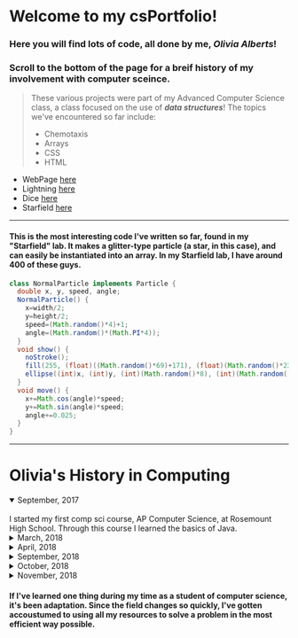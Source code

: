 # Welcome to my csPortfolio!
### Here you will find lots of code, all done by me, **_Olivia Alberts_**!
### Scroll to the bottom of the page for a breif history of my involvement with computer sceince.
> These various projects were part of my Advanced Computer Science class, a class focused on the use of **_data structures_**! The topics we've encountered so far include:
> - Chemotaxis
> - Arrays
> - CSS
> - HTML
>


* WebPage [here](https://albertsofc.github.io/dogPage/dogPage3//)
* Lightning [here](https://albertsofc.github.io/lightning2/)
* Dice [here](https://albertsofc.github.io/dice3/)
* Starfield [here](https://albertsofc.github.io/starfield5/)

___

#### This is the most interesting code I've written so far, found in my "Starfield" lab. It makes a glitter-type particle (a star, in this case), and can easily be instantiated into an array. In my Starfield lab, I have around 400 of these guys.
```Java
class NormalParticle implements Particle {
  double x, y, speed, angle;
  NormalParticle() {
    x=width/2;
    y=height/2;
    speed=(Math.random()*4)+1;
    angle=(Math.random()*(Math.PI*4));
  }
  void show() {
    noStroke();
    fill(255, (float)((Math.random()*69)+171), (float)(Math.random()*230));
    ellipse((int)x, (int)y, (int)(Math.random()*8), (int)(Math.random()*8));
  }
  void move() {
    x+=Math.cos(angle)*speed;
    y+=Math.sin(angle)*speed;
    angle+=0.025;
  }
}
```
___
# Olivia's History in Computing
<details open>
  <summary>September, 2017</summary>
  <br>
  I started my first comp sci course, AP Computer Science, at Rosemount High School. Through this course I learned the basics of Java.
   </details>

<details>
  <summary>March, 2018</summary>
  <br>
  I started working as an instructor at the Community Ed organization Girls Who Code!
  Here, I work with elementary school aged girls to help inspire a love of coding within them, as well as help them to become comfortable with Java logic.
  </details>
  
<details>
  <summary>April, 2018</summary>
  <br>
  Awarded "Certificate of Distinction" by the National Center of Women in Technology's Aspirations in Computing program.
   </details>
 <details>
  <summary>September, 2018</summary>
  <br>
  Started Advanced Computer Science, a dual-enrollment program through a local community college. In this course I was introduced to CSS, JavaScript, and HTML, and expanded on my knowledge of Java.
   </details>
 <details>
  <summary>October, 2018</summary>
  <br>
  Started my second term of Coding for Girls!
   </details>
 <details>
  <summary>November, 2018</summary>
  <br>
  Started this year's Hack Club as a Leader. Took initiative to reach out to all math classes, not just computer science classes, to encourage students who haven't had experience with coding to come and see if they like it! Presented to coputer science classes as well. Every week, I spend an hour with these new coders, engaging them in the excitement of code! 
   </details>
   
  #### If I've learned one thing during my time as a student of computer science, it's been adaptation. Since the field changes so quickly, I've gotten accoustumed to using all my resources to solve a problem in the most efficient way possible.

